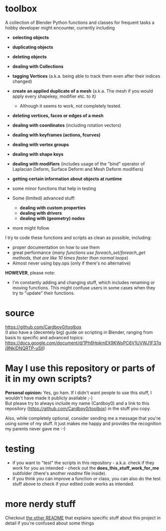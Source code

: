 <!-- This is a markdown file. If you can see this comment, it means that you're currently viewing the file in the wrong way. 
Visit https://markdownlivepreview.com/ and copy-paste the text in there to have it shown properly, with headings and such.-->

# toolbox
A collection of Blender Python functions and classes for frequent tasks a hobby developer might encounter, currently including
- **selecting objects**
- **duplicating objects**
- **deleting objects**
- **dealing with Collections**
- **tagging Vertices** (a.k.a. being able to track them even after their indices changed)
- **create an applied duplicate of a mesh** (a.k.a. The mesh if you would apply every shapekey, modifier etc. to it)
    - Although it seems to work, not completely tested.
- **deleting vertices, faces or edges of a mesh**
- **dealing with coordinates** (including rotation vectors)
- **dealing with keyframes (actions, fcurves)**
- **dealing with vertex groups** 
- **dealing with shape keys**
- **dealing with modifiers** (includes usage of the "bind" operator of Laplacian Deform, Surface Deform and Mesh Deform modifiers)
- **getting certain information about objects at runtime**
- some minor functions that help in testing
- Some (limited) advanced stuff:
    - **dealing with custom properties**
    - **dealing with drivers**
    - **dealing with (geometry) nodes**



- more might follow


I try to code these functions and scripts as clean as possible, including:
- proper documentation on how to use them
- great performance (*many functions use foreach_set/foreach_get methods, that are like 10 times faster than normal loops*)
- Almost never using bpy.ops (only if there's no alternative) 

**HOWEVER**, please note:
- I'm constantly adding and changing stuff, which includes renaming or moving functions. This might confuse users in some cases when they try to "update" their functions.



# source
https://github.com/Cardboy0/toolbox  
(I also have a (decentely big) guide on scripting in Blender, ranging from basis to specific and advanced topics: https://docs.google.com/document/d/1Ph6HpkmEX9KWoPC6V1UVWJ1F37qj9NkIDNQRTP-uSII)


# May I use this repository or parts of it in my own scripts?

**Personal opinion:** Yes, go ham. If I didn't want people to use this stuff, I wouldn't have made it publicly available ;-)    
But please try to always include my name (Cardboy0) and a link to this repository (https://github.com/Cardboy0/toolbox) in the stuff you copy.   

Also, while completely optional, consider sending me a message that you're using some of my stuff. It just makes me happy and provides the recognition my parents never gave me :-)

# testing
- if you want to "test" the scripts in this repository - a.k.a. check if they work for you as intended - check out the **does_this_stuff_work_for_me** subfolder (there's another *readme* file inside).
- if you think you can improve a function or class, you can also do the test stuff above to check if your edited code works as intended.


# more nerdy stuff
Checkout [the other README](moreDetails.md) that explains specific stuff about this project in detail if you're confused about some things